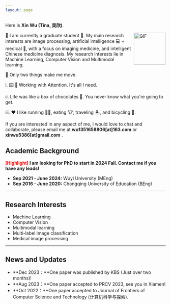 ```yaml
---
layout: page
---
```


<!-- # About Me -->

<!-- <img src="https://xinwu74.github.io/wuxin.jpg" class="floatpic" width="360" height="480"> -->

Here is **Xin Wu (Tina, 吴欣)**.

<img align="right" alt="GIF" src="https://media.giphy.com/media/LnQjpWaON8nhr21vNW/giphy.gif" width="100" title=" Say HI">

📖 I am currently a graduate student 🔭. My main research interests are image processing, artificial intelligence 💻 + medical 🏥, with a focus on imaging medicine, and intelligent Chinese medicine diagnosis. My research interests lie in Machine Learning, Computer Vision and Multimodal learning.

🤔 Only two things make me move.

i. ⌨️ 🧱 Working with Attention. It's all I need.

ii. Life was like a box of chocolates 🍫. You never know what you're going to get.

iii. ❤️ I like running 🏃‍♀️, eating 🐮, traveling 🏝, and bicycling 🚴.

If you are interested in any aspect of me, I would love to chat and collaborate, please email me at **wu1351658806[at]163.com** or **xinwu5386[at]gmail.com** .
<br>

## Academic Background

**<font color='red'>[Highlight]</font> I am looking for PhD to start in 2024 Fall. Contact me if you have any leads!**

- **Sep 2021 - June 2024:** Wuyi University (MEng)
- **Sep 2016 - June 2020:** Chongqing University of Education (BEng)

---

## Research Interests

- Machine Learning
- Computer Vision
- Multimodal learning
- Multi-label image classification
- Medical image processing

---

## News and Updates

- **Dec 2023：**One paper was published by KBS (Just over two months)!
- **Aug 2023：**One paper accepted to PRCV 2023, see you in Xiamen!
- **Oct 2022：**One paper accepted to Journal of Frontiers of Computer Science and Technology (计算机科学与探索).
<br>

